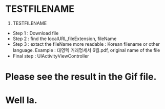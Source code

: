 # TESTFILENAME
1. TESTFILENAME
 - Step 1 : Download file
 - Step 2 : find the localURL,fileExtension, fileName
 - Step 3 : extact the fileName more readable : Korean filename or other language. Example : 대영텍 거래명세서 6월.pdf, original name of the file
 - Final step : UIActivityViewController

# Please see the result in the Gif file.

# Well la.
 
